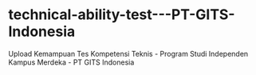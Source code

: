 # technical-ability-test---PT-GITS-Indonesia
Upload Kemampuan Tes Kompetensi Teknis - Program Studi Independen Kampus Merdeka - PT GITS Indonesia
